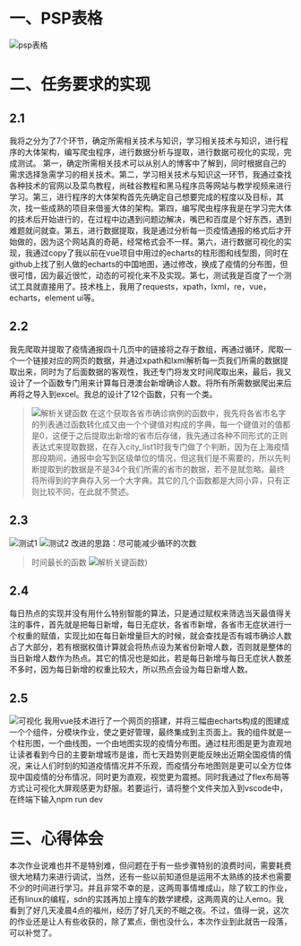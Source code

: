 # 一、PSP表格

![psp表格](https://pic.imgdb.cn/item/6328a0d516f2c2beb10c358b.png)

# 二、任务要求的实现
## 2.1 
我将之分为了7个环节，确定所需相关技术与知识，学习相关技术与知识，进行程序的大体架构，编写爬虫程序，进行数据分析与提取，进行数据可视化的实现，完成测试。 第一，确定所需相关技术可以从别人的博客中了解到，同时根据自己的需求选择急需学习的相关技术。第二，学习相关技术与知识这一环节，我通过查找各种技术的官网以及菜鸟教程，尚硅谷教程和黑马程序员等网站与教学视频来进行学习。第三，进行程序的大体架构首先先确定自己想要完成的程度以及目标，其次，找一些成熟的项目来借鉴大体的架构。第四，编写爬虫程序我是在学习完大体的技术后开始进行的，在过程中边遇到问题边解决，嘴巴和百度是个好东西，遇到难题就问就查。第五，进行数据提取，我是通过分析每一页疫情通报的格式后才开始做的，因为这个网站真的奇葩，经常格式会不一样。第六，进行数据可视化的实现，我通过copy了我以前在vue项目中用过的echarts的柱形图和线型图，同时在github上找了别人做的echarts的中国地图，通过修改，换成了疫情的分布图，但很可惜，因为最近很忙，动态的可视化来不及实现。第七，测试我是百度了一个测试工具就直接用了。技术栈上，我用了requests，xpath，lxml，re，vue，echarts，element ui等。

## 2.2
我先爬取并提取了疫情通报四十几页中的链接将之存于数组，再通过循环，爬取一个一个链接对应的网页的数据，并通过xpath和lxml解析每一页我们所需的数据提取出来，同时为了后面数据的客观性，我还专门将发文时间爬取出来，最后，我又设计了一个函数专门用来计算每日港澳台新增确诊人数。将所有所需数据爬出来后再将之导入到excel。我总的设计了12个函数，只有一个类。
> ![解析关键函数](https://pic.imgdb.cn/item/6329a8dd16f2c2beb1f0f07c.png)
> 在这个获取各省市确诊病例的函数中，我先将各省市名字的列表通过函数转化成又由一个个键值对构成的字典，每一个键值对的值都是0，这便于之后提取出新增的省市后存储，我先通过各种不同形式的正则表达式来提取数据，在存入city_list1时我专门做了个判断，因为在上海疫情那段期间，通报中会写到区级单位的情况，但这我们是不需要的，所以先判断提取到的数据是不是34个我们所需的省市的数据，若不是就忽略。最终将所得到的字典存入另一个大字典。其它的几个函数都是大同小异，只有正则比较不同，在此就不赘述。

## 2.3
![测试1](https://pic.imgdb.cn/item/6329c40116f2c2beb10f4849.png)
![测试2](https://pic.imgdb.cn/item/6329c40116f2c2beb10f4838.png)
改进的思路：尽可能减少循环的次数
> 时间最长的函数
>![解析关键函数](https://pic.imgdb.cn/item/6329a8dd16f2c2beb1f0f07c.png))
## 2.4
每日热点的实现并没有用什么特别智能的算法，只是通过赋权来筛选当天最值得关注的事件，首先就是把每日新增，每日无症状，各省市新增，各省市无症状进行一个权重的赋值，实现比如在每日新增量巨大的时候，就会查找是否有城市确诊人数占了大部分，若有根据权值计算就会将热点设为某省份新增人数，否则就是整体的当日新增人数作为热点。其它的情况也是如此，若是每日新增与每日无症状人数差不多时，因为每日新增的权重比较大，所以热点会设为每日新增人数。

## 2.5
![可视化](https://pic.imgdb.cn/item/6329af8516f2c2beb1f86c9f.png)
我用vue技术进行了一个网页的搭建，并将三幅由echarts构成的图建成一个个组件，分模块作业，使之更好管理，最终集成到主页面上。我的组件就是一个柱形图，一个曲线图，一个由地图实现的疫情分布图。通过柱形图是更为直观地让读者看到今日的主要新增城市是谁，而七天趋势则更能反映出近期全国疫情的情况，来让人们时刻的知道疫情情况并不乐观，而疫情分布地图则是更可以全方位体现中国疫情的分布情况，同时更为直观，视觉更为震撼。同时我通过了flex布局等方式让可视化大屏观感更为舒服。若要运行，请将整个文件夹加入到vscode中，在终端下输入npm run dev
# 三、心得体会
本次作业说难也并不是特别难，但问题在于有一些步骤特别的浪费时间，需要耗费很大地精力来进行调试，当然，还有一些以前知道但是运用不太熟练的技术也需要不少的时间进行学习。并且非常不幸的是，这两周事情堆成山，除了软工的作业，还有linux的编程，sdn的实践再加上撞车的数学建模，这两周真的让人emo。我看到了好几天凌晨4点的福州，经历了好几天的不眠之夜。不过，值得一说，这次的作业还是让人有些收获的，除了累点，倒也没什么，本次作业到此就告一段落，可以补觉了。